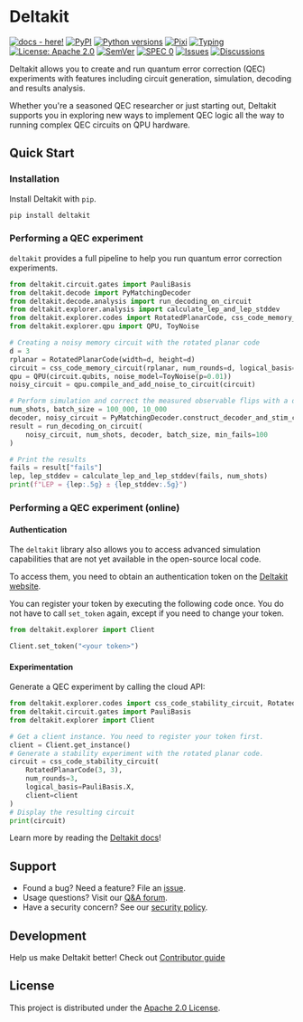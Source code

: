 # Deltakit

[![docs - here!][docs-badge]][docs-link]
[![PyPI][pypi-badge]][pypi-link]
[![Python versions][python-badge]][pypi-link]
[![Pixi][pixi-badge]][pixi-link]
[![Typing][typing-badge]][typing-link]
[![License: Apache 2.0][license-badge]][license-link]
[![SemVer][semver-badge]][semver-link]
[![SPEC 0][spec0-badge]][spec0-link]
[![Issues][issues-badge]][issues-link]
[![Discussions][discussions-badge]][discussions-link]

[docs-badge]: https://readthedocs.org/projects/deltakit/badge/?version=latest
[docs-link]: https://deltakit.readthedocs.io/en/latest/

[pypi-badge]: https://img.shields.io/pypi/v/deltakit.svg
[pypi-link]: https://pypi.org/project/deltakit/

[python-badge]: https://img.shields.io/pypi/pyversions/deltakit

[pixi-badge]: https://img.shields.io/endpoint?url=https://raw.githubusercontent.com/prefix-dev/pixi/main/assets/badge/v0.json
[pixi-link]: https://pixi.sh

[typing-badge]: https://img.shields.io/pypi/types/deltakit
[typing-link]: https://typing.python.org/

[license-badge]: https://img.shields.io/badge/License-Apache_2.0-blue.svg
[license-link]: https://www.apache.org/licenses/LICENSE-2.0

[semver-badge]: https://img.shields.io/badge/semver-2.0.0-blue
[semver-link]: https://semver.org/spec/v2.0.0.html

[spec0-badge]: https://img.shields.io/badge/SPEC-0-forestgreen
[spec0-link]: https://scientific-python.org/specs/spec-0000/

[issues-badge]: https://img.shields.io/github/issues/Deltakit/deltakit?logo=github
[issues-link]: https://github.com/Deltakit/deltakit/issues

[discussions-badge]: https://img.shields.io/badge/discussions-join-blue?logo=github
[discussions-link]: https://github.com/Deltakit/deltakit/discussions

Deltakit allows you to create and run quantum error correction (QEC) experiments with features
including circuit generation, simulation, decoding and results analysis.

Whether you're a seasoned QEC researcher or just starting out, Deltakit supports you
in exploring new ways to implement QEC logic all the way to running complex
QEC circuits on QPU hardware.

## Quick Start

### Installation
Install Deltakit with `pip`.

```bash
pip install deltakit
```

### Performing a QEC experiment

`deltakit` provides a full pipeline to help you run quantum error correction experiments.

```python
from deltakit.circuit.gates import PauliBasis
from deltakit.decode import PyMatchingDecoder
from deltakit.decode.analysis import run_decoding_on_circuit
from deltakit.explorer.analysis import calculate_lep_and_lep_stddev
from deltakit.explorer.codes import RotatedPlanarCode, css_code_memory_circuit
from deltakit.explorer.qpu import QPU, ToyNoise

# Creating a noisy memory circuit with the rotated planar code
d = 3
rplanar = RotatedPlanarCode(width=d, height=d)
circuit = css_code_memory_circuit(rplanar, num_rounds=d, logical_basis=PauliBasis.Z)
qpu = QPU(circuit.qubits, noise_model=ToyNoise(p=0.01))
noisy_circuit = qpu.compile_and_add_noise_to_circuit(circuit)

# Perform simulation and correct the measured observable flips with a decoder
num_shots, batch_size = 100_000, 10_000
decoder, noisy_circuit = PyMatchingDecoder.construct_decoder_and_stim_circuit(noisy_circuit)
result = run_decoding_on_circuit(
    noisy_circuit, num_shots, decoder, batch_size, min_fails=100
)

# Print the results
fails = result["fails"]
lep, lep_stddev = calculate_lep_and_lep_stddev(fails, num_shots)
print(f"LEP = {lep:.5g} ± {lep_stddev:.5g}")
```

### Performing a QEC experiment (online)

#### Authentication

The `deltakit` library also allows you to access advanced simulation capabilities that
are not yet available in the open-source local code.

To access them, you need to obtain an authentication token on the
[Deltakit website](https://deltakit.riverlane.com/dashboard/token).

You can register your token by executing the following code once. You do not have to call
`set_token` again, except if you need to change your token.

```python
from deltakit.explorer import Client

Client.set_token("<your token>")
```

#### Experimentation
Generate a QEC experiment by calling the cloud API:

```python
from deltakit.explorer.codes import css_code_stability_circuit, RotatedPlanarCode
from deltakit.circuit.gates import PauliBasis
from deltakit.explorer import Client

# Get a client instance. You need to register your token first.
client = Client.get_instance()
# Generate a stability experiment with the rotated planar code.
circuit = css_code_stability_circuit(
    RotatedPlanarCode(3, 3),
    num_rounds=3,
    logical_basis=PauliBasis.X,
    client=client
)
# Display the resulting circuit
print(circuit)
```

Learn more by reading the [Deltakit docs](https://deltakit.readthedocs.io/en/latest/)!

## Support

- Found a bug? Need a feature? File an [issue](https://github.com/Deltakit/deltakit/issues).
- Usage questions? Visit our [Q&A forum](https://github.com/Deltakit/deltakit/discussions/categories/q-a).
- Have a security concern? See our [security policy](SECURITY.md).

## Development
Help us make Deltakit better! Check out [Contributor guide](CONTRIBUTING.md)

## License
This project is distributed under the [Apache 2.0 License](LICENSE).
